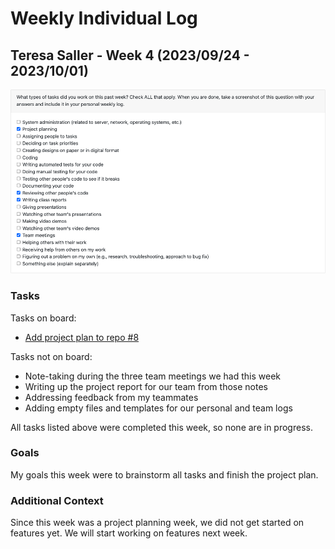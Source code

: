 # Weekly Individual Log

## Teresa Saller - Week 4 (2023/09/24 - 2023/10/01)

![teresa_saller_peer_eval_2023:10:01.png](imgs%2Fteresa_saller_peer_eval_2023-10-01.png)

### Tasks

Tasks on board:
- [Add project plan to repo #8](https://github.com/COSC-499-W2023/year-long-project-team-3/issues/8)

Tasks not on board:
- Note-taking during the three team meetings we had this week
- Writing up the project report for our team from those notes
- Addressing feedback from my teammates
- Adding empty files and templates for our personal and team logs

All tasks listed above were completed this week, so none are in progress.

### Goals

My goals this week were to brainstorm all tasks and finish the project plan.

### Additional Context

Since this week was a project planning week, we did not get started on features yet. We will start working on features next week.
